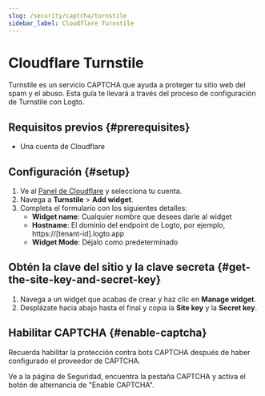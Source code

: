 ```yaml
---
slug: /security/captcha/turnstile
sidebar_label: Cloudflare Turnstile
---
```


# Cloudflare Turnstile

Turnstile es un servicio CAPTCHA que ayuda a proteger tu sitio web del spam y el abuso. Esta guía te llevará a través del proceso de configuración de Turnstile con Logto.

## Requisitos previos {#prerequisites}

- Una cuenta de Cloudflare

## Configuración {#setup}

1. Ve al [Panel de Cloudflare](https://dash.cloudflare.com/login) y selecciona tu cuenta.
2. Navega a **Turnstile** > **Add widget**.
3. Completa el formulario con los siguientes detalles:
   - **Widget name**: Cualquier nombre que desees darle al widget
   - **Hostname**: El dominio del endpoint de Logto, por ejemplo, https://[tenant-id].logto.app
   - **Widget Mode**: Déjalo como predeterminado

## Obtén la clave del sitio y la clave secreta {#get-the-site-key-and-secret-key}

1. Navega a un widget que acabas de crear y haz clic en **Manage widget**.
2. Desplázate hacia abajo hasta el final y copia la **Site key** y la **Secret key**.

## Habilitar CAPTCHA {#enable-captcha}

Recuerda habilitar la protección contra bots CAPTCHA después de haber configurado el proveedor de CAPTCHA.

Ve a la página de Seguridad, encuentra la pestaña CAPTCHA y activa el botón de alternancia de "Enable CAPTCHA".
